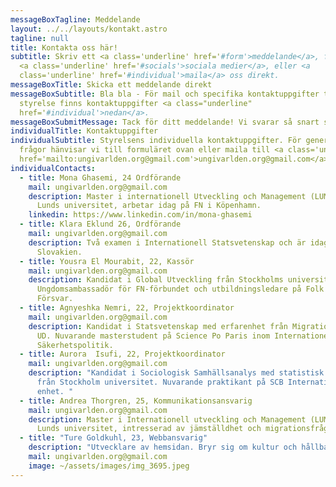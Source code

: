 ```yaml
---
messageBoxTagline: Meddelande
layout: ../../layouts/kontakt.astro
tagline: null
title: Kontakta oss här!
subtitle: Skriv ett <a class='underline' href='#form'>meddelande</a>, följ våra
  <a class='underline' href='#socials'>sociala medier</a>, eller <a
  class='underline' href='#individual'>maila</a> oss direkt.
messageBoxTitle: Skicka ett meddelande direkt
messageBoxSubtitle: Bla bla - För mail och specifika kontaktuppgifter till vår
  styrelse finns kontaktuppgifter <a class="underline"
  href='#individual'>nedan</a>.
messageBoxSubmitMessage: Tack för ditt meddelande! Vi svarar så snart som möjligt.
individualTitle: Kontaktuppgifter
individualSubtitle: Styrelsens individuella kontaktuppgifter. För generella
  frågor hänvisar vi till formuläret ovan eller maila till <a class='underline'
  href='mailto:ungivarlden.org@gmail.com'>ungivarlden.org@gmail.com</a>
individualContacts:
  - title: Mona Ghasemi, 24 Ordförande
    mail: ungivarlden.org@gmail.com
    description: Master i internationell Utveckling och Management (LUMID) från
      Lunds universitet, arbetar idag på FN i Köpenhamn.
    linkedin: https://www.linkedin.com/in/mona-ghasemi
  - title: Klara Eklund 26, Ordförande
    mail: ungivarlden.org@gmail.com
    description: Två examen i Internationell Statsvetenskap och är idag EU trainee i
      Slovakien.
  - title: Yousra El Mourabit, 22, Kassör
    mail: ungivarlden.org@gmail.com
    description: Kandidat i Global Utveckling från Stockholms universitet.
      Ungdomsambassadör för FN-förbundet och utbildningsledare på Folk och
      Försvar.
  - title: Agnyeshka Nemri, 22, Projektkoordinator
    mail: ungivarlden.org@gmail.com
    description: Kandidat i Statsvetenskap med erfarenhet från Migrationsverket och
      UD. Nuvarande masterstudent på Science Po Paris inom Internationell
      Säkerhetspolitik.
  - title: Aurora  Isufi, 22, Projektkoordinator
    mail: ungivarlden.org@gmail.com
    description: "Kandidat i Sociologisk Samhällsanalys med statistisk fördjupning
      från Stockholm universitet. Nuvarande praktikant på SCB Internationella
      enhet. "
  - title: Andrea Thorgren, 25, Kommunikationsansvarig
    mail: ungivarlden.org@gmail.com
    description: Master i Internationell utveckling och Management (LUMID) från
      Lunds universitet, intresserad av jämställdhet och migrationsfrågor.
  - title: "Ture Goldkuhl, 23, Webbansvarig"
    description: "Utvecklare av hemsidan. Bryr sig om kultur och hållbarhet."
    mail: ungivarlden.org@gmail.com
    image: ~/assets/images/img_3695.jpeg
---
```

